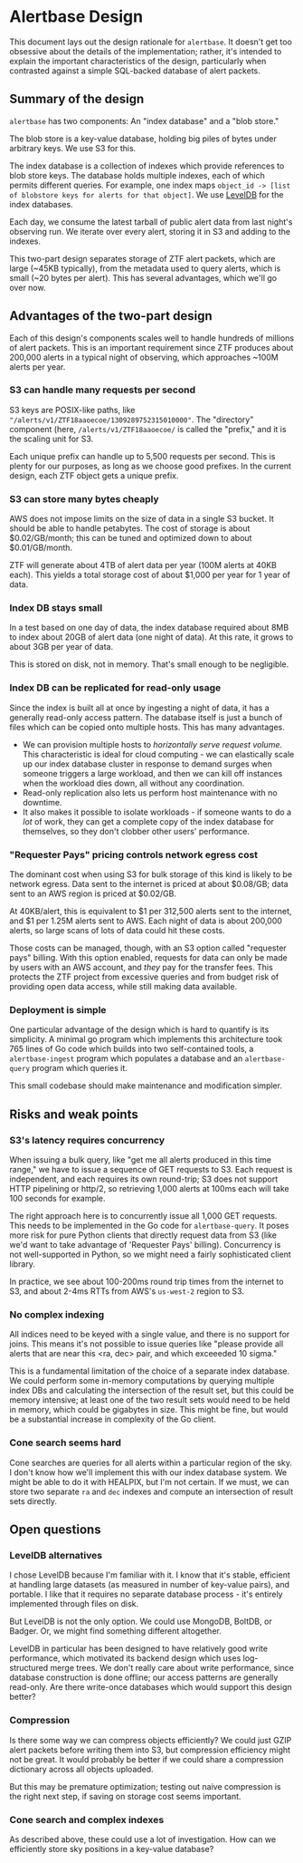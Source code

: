 # Alertbase Design

This document lays out the design rationale for `alertbase`. It doesn't get too
obsessive about the details of the implementation; rather, it's intended to
explain the important characteristics of the design, particularly when
contrasted against a simple SQL-backed database of alert packets.

## Summary of the design

`alertbase` has two components: An "index database" and a "blob store."

The blob store is a key-value database, holding big piles of bytes under
arbitrary keys. We use S3 for this.

The index database is a collection of indexes which provide references to blob
store keys. The database holds multiple indexes, each of which permits different
queries. For example, one index maps `object_id -> [list of blobstore keys for
alerts for that object]`. We use
[LevelDB](https://en.wikipedia.org/wiki/LevelDB) for the index databases.

Each day, we consume the latest tarball of public alert data from last night's
observing run. We iterate over every alert, storing it in S3 and adding to the
indexes.

This two-part design separates storage of ZTF alert packets, which are large
(~45KB typically), from the metadata used to query alerts, which is small (~20
bytes per alert). This has several advantages, which we'll go over now.

## Advantages of the two-part design

Each of this design's components scales well to handle hundreds of millions of
alert packets. This is an important requirement since ZTF produces about 200,000
alerts in a typical night of observing, which approaches ~100M alerts per year.

### S3 can handle many requests per second

S3 keys are POSIX-like paths, like
`"/alerts/v1/ZTF18aaoecoe/1309289752315010000"`. The "directory" component
(here, `/alerts/v1/ZTF18aaoecoe/` is called the "prefix," and it is the scaling
unit for S3.

Each unique prefix can handle up to 5,500 requests per second. This is plenty
for our purposes, as long as we choose good prefixes. In the current design,
each ZTF object gets a unique prefix.

### S3 can store many bytes cheaply

AWS does not impose limits on the size of data in a single S3 bucket. It should
be able to handle petabytes. The cost of storage is about $0.02/GB/month; this
can be tuned and optimized down to about $0.01/GB/month.

ZTF will generate about 4TB of alert data per year (100M alerts at 40KB each).
This yields a total storage cost of about $1,000 per year for 1 year of data.

### Index DB stays small

In a test based on one day of data, the index database required about 8MB to
index about 20GB of alert data (one night of data). At this rate, it grows to
about 3GB per year of data.

This is stored on disk, not in memory. That's small enough to be negligible.

### Index DB can be replicated for read-only usage

Since the index is built all at once by ingesting a night of data, it has a
generally read-only access pattern. The database itself is just a bunch of files
which can be copied onto multiple hosts. This has many advantages.

- We can provision multiple hosts to *horizontally serve request volume*. This
  characteristic is ideal for cloud computing - we can elastically scale up our
  index database cluster in response to demand surges when someone triggers a
  large workload, and then we can kill off instances when the workload dies
  down, all without any coordination.
- Read-only replication also lets us perform host maintenance with no downtime.
- It also makes it possible to isolate workloads - if someone wants to do a
  _lot_ of work, they can get a complete copy of the index database for
  themselves, so they don't clobber other users' performance.

### "Requester Pays" pricing controls network egress cost

The dominant cost when using S3 for bulk storage of this kind is likely to be
network egress. Data sent to the internet is priced at about $0.08/GB; data sent
to an AWS region is priced at $0.02/GB.

At 40KB/alert, this is equivalent to $1 per 312,500 alerts sent to the internet,
and $1 per 1.25M alerts sent to AWS. Each night of data is about 200,000 alerts,
so large scans of lots of data could hit these costs.

Those costs can be managed, though, with an S3 option called "requester pays"
billing. With this option enabled, requests for data can only be made by users
with an AWS account, and _they_ pay for the transfer fees. This protects the ZTF
project from excessive queries and from budget risk of providing open data
access, while still making data available.

### Deployment is simple

One particular advantage of the design which is hard to quantify is its
simplicity. A minimal go program which implements this architecture took 765
lines of Go code which builds into two self-contained tools, a
`alertbase-ingest` program which populates a database and an `alertbase-query`
program which queries it.

This small codebase should make maintenance and modification simpler.

## Risks and weak points

### S3's latency requires concurrency

When issuing a bulk query, like "get me all alerts produced in this time range,"
we have to issue a sequence of GET requests to S3. Each request is independent,
and each requires its own round-trip; S3 does not support HTTP pipelining or
http/2, so retrieving 1,000 alerts at 100ms each will take 100 seconds for
example.

The right approach here is to concurrently issue all 1,000 GET requests. This
needs to be implemented in the Go code for `alertbase-query`. It poses more risk
for pure Python clients that directly request data from S3 (like we'd want to
take advantage of 'Requester Pays' billing). Concurrency is not well-supported
in Python, so we might need a fairly sophisticated client library.

In practice, we see about 100-200ms round trip times from the internet to S3,
and about 2-4ms RTTs from AWS's `us-west-2` region to S3.

### No complex indexing

All indices need to be keyed with a single value, and there is no support for
joins. This means it's not possible to issue queries like "please provide all
alerts that are near this <ra, dec> pair, and which exceeeded 10 sigma."

This is a fundamental limitation of the choice of a separate index database. We
could perform some in-memory computations by querying multiple index DBs and
calculating the intersection of the result set, but this could be memory
intensive; at least one of the two result sets would need to be held in memory,
which could be gigabytes in size. This might be fine, but would be a substantial
increase in complexity of the Go client.

### Cone search seems hard

Cone searches are queries for all alerts within a particular region of the sky.
I don't know how we'll implement this with our index database system. We might
be able to do it with HEALPIX, but I'm not certain. If we must, we can store two
separate `ra` and `dec` indexes and compute an intersection of result sets
directly.

## Open questions

### LevelDB alternatives

I chose LevelDB because I'm familiar with it. I know that it's stable, efficient
at handling large datasets (as measured in number of key-value pairs), and
portable. I like that it requires no separate database process - it's entirely
implemented through files on disk.

But LevelDB is not the only option. We could use MongoDB, BoltDB, or Badger. Or,
we might find something different altogether.

LevelDB in particular has been designed to have relatively good write
performance, which motivated its backend design which uses log-structured merge
trees. We don't really care about write performance, since database construction
is done offline; our access patterns are generally read-only. Are there
write-once databases which would support this design better?

### Compression

Is there some way we can compress objects efficiently? We could just GZIP alert
packets before writing them into S3, but compression efficiency might not be
great. It would probably be better if we could share a compression dictionary
across all objects uploaded.

But this may be premature optimization; testing out naive compression is the
right next step, if saving on storage cost seems important.

### Cone search and complex indexes

As described above, these could use a lot of investigation. How can we
efficiently store sky positions in a key-value database?
